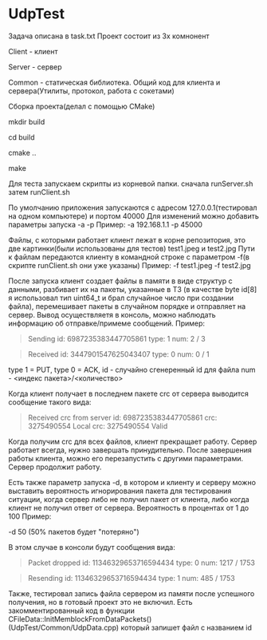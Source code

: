 # UdpTest
Задача описана в task.txt
Проект состоит из 3х комнонент

Client - клиент

Server - сервер

Common - статическая библиотека. Общий код для клиента и сервера(Утилиты, протокол, работа с сокетами)

Сборка проекта(делал с помощью CMake)

mkdir build

cd build

cmake ..

make

Для теста запускаем скрипты из корневой папки.
сначала
runServer.sh
затем
runClient.sh

По умолчанию приложения запускаются с адресом 127.0.0.1(тестировал на одном компьютере) и портом 40000
Для изменений можно добавить параметры запуска 
-a <ip> -p <port>
Пример:
-a 192.168.1.1 -p 45000

Файлы, с которыми работает клиент лежат в корне репозитория, это две картинки(были использованы для тестов)
test1.jpeg и test2.jpg
Пути к файлам передаются клиенту в командной строке с параметром -f(в скрипте runClient.sh они уже указаны)
Пример:
-f test1.jpeg -f test2.jpg

После запуска клиент создает файлы в памяти в виде структур с данными, разбивает их на пакеты, указанные в ТЗ
(в качестве byte id[8] я использовал тип uint64_t и брал случайное число при создании файла),
перемешивает пакеты в случайном порядке и отправляет на сервер.
Вывод осуществляетя в консоль, можно наблюдать информацию об отправке/примеме сообщений.
Пример:
 
>Sending id: 6987235383447705861 type: 1 num: 2 / 3
 
>Received id: 3447901547625043407 type: 0 num: 0 / 1
 
type 1 = PUT, type 0 = ACK, id - случайно сгенеренный id для файла num - <индекс пакета>/<количество>
 
Когда клиент получает в последнем пакете crc от сервера выводится сообщение такого вида:
>Received crc from server id: 6987235383447705861 crc: 3275490554 Local crc: 3275490554 Valid

Когда получим  crc для всех файлов, клиент прекращает работу. Сервер работает всегда, нужно завершать принудительно.
После завершения работы клиента, можно его перезапустить с другими параметрами. Сервер продолжит работу.
  
Есть также параметр запуска -d, в котором и клиенту и серверу можно выставить вероятность
игнорирования пакета для тестирования ситуации, когда сервер либо не получил пакет от клиента, либо когда клиент не получил ответ от сервера.
Вероятность в процентах от 1 до 100
Пример:
 
 -d 50 (50% пакетов будет "потеряно")
 
В этом случае в консоли будут сообщения вида:
>Packet dropped id: 11346329653716594434 type: 0 num: 1217 / 1753

>Resending id: 11346329653716594434 type: 1 num: 485 / 1753
 
 Также, тестировал запись файла сервером из памяти после успешного получения, но в готовый проект это не включил. 
 Есть закомментированный код в функции
 CFileData::InitMemblockFromDataPackets() (UdpTest/Common/UdpData.cpp)
 который запишет файл с названием id

 
